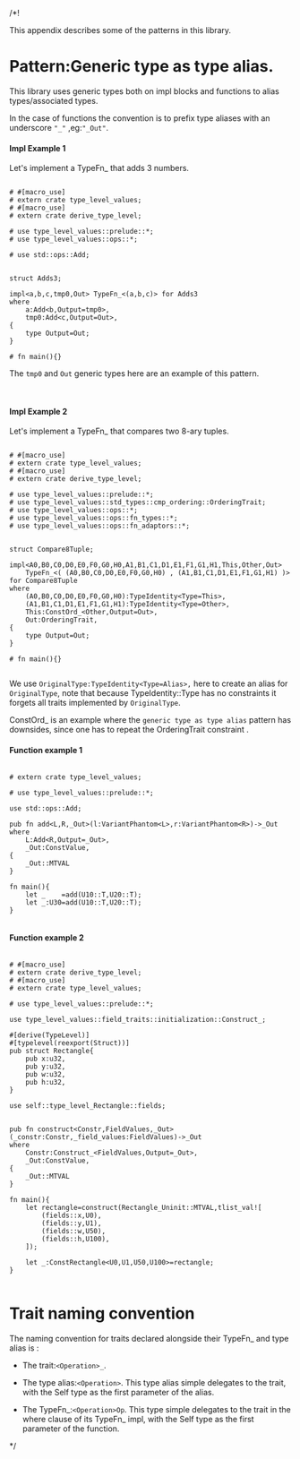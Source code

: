 /*!

This appendix describes some of the patterns in this library.


# Pattern:Generic type as type alias.

This library uses generic types both on impl blocks and functions to alias types/associated types.

In the case of functions the convention is to prefix type aliases with an underscore `"_"`
,eg:`"_Out"`.

#### Impl Example 1

Let's implement a TypeFn_ that adds 3 numbers.

```

# #[macro_use]
# extern crate type_level_values;
# #[macro_use]
# extern crate derive_type_level;

# use type_level_values::prelude::*;
# use type_level_values::ops::*;

# use std::ops::Add;


struct Adds3;

impl<a,b,c,tmp0,Out> TypeFn_<(a,b,c)> for Adds3
where 
    a:Add<b,Output=tmp0>,
    tmp0:Add<c,Output=Out>,
{
    type Output=Out;
}

# fn main(){}

```

The `tmp0` and `Out` generic types here are an example of this pattern.


<br>

#### Impl Example 2

Let's implement a TypeFn_ that compares two 8-ary tuples.

```

# #[macro_use]
# extern crate type_level_values;
# #[macro_use]
# extern crate derive_type_level;

# use type_level_values::prelude::*;
# use type_level_values::std_types::cmp_ordering::OrderingTrait;
# use type_level_values::ops::*;
# use type_level_values::ops::fn_types::*;
# use type_level_values::ops::fn_adaptors::*;


struct Compare8Tuple;

impl<A0,B0,C0,D0,E0,F0,G0,H0,A1,B1,C1,D1,E1,F1,G1,H1,This,Other,Out> 
    TypeFn_<( (A0,B0,C0,D0,E0,F0,G0,H0) , (A1,B1,C1,D1,E1,F1,G1,H1) )> 
for Compare8Tuple
where 
    (A0,B0,C0,D0,E0,F0,G0,H0):TypeIdentity<Type=This>,
    (A1,B1,C1,D1,E1,F1,G1,H1):TypeIdentity<Type=Other>,
    This:ConstOrd_<Other,Output=Out>,
    Out:OrderingTrait,
{
    type Output=Out;
}

# fn main(){}


```

We use `OriginalType:TypeIdentity<Type=Alias>,` 
here to create an alias for `OriginalType`,
note that because TypeIdentity::Type has no constraints 
it forgets all traits implemented by `OriginalType`.

ConstOrd_ is an example where the `generic type as type alias` pattern has downsides,
since one has to repeat the OrderingTrait constraint .


#### Function example 1

```

# extern crate type_level_values;

# use type_level_values::prelude::*;

use std::ops::Add;

pub fn add<L,R,_Out>(l:VariantPhantom<L>,r:VariantPhantom<R>)->_Out
where 
    L:Add<R,Output=_Out>,
    _Out:ConstValue,
{
    _Out::MTVAL
}

fn main(){
    let _    =add(U10::T,U20::T);
    let _:U30=add(U10::T,U20::T);
}


```


#### Function example 2

```

# #[macro_use]
# extern crate derive_type_level;
# #[macro_use]
# extern crate type_level_values;

# use type_level_values::prelude::*;

use type_level_values::field_traits::initialization::Construct_;

#[derive(TypeLevel)]
#[typelevel(reexport(Struct))]
pub struct Rectangle{
    pub x:u32,
    pub y:u32,
    pub w:u32,
    pub h:u32,
}

use self::type_level_Rectangle::fields;


pub fn construct<Constr,FieldValues,_Out>(_constr:Constr,_field_values:FieldValues)->_Out
where 
    Constr:Construct_<FieldValues,Output=_Out>,
    _Out:ConstValue,
{
    _Out::MTVAL
}

fn main(){
    let rectangle=construct(Rectangle_Uninit::MTVAL,tlist_val![
        (fields::x,U0),
        (fields::y,U1),
        (fields::w,U50),
        (fields::h,U100),
    ]);

    let _:ConstRectangle<U0,U1,U50,U100>=rectangle;
}


```




# Trait naming convention

The naming convention for traits declared alongside their TypeFn_ and type alias is :
    
- The trait:`<Operation>_`.

- The type alias:`<Operation>`.
    This type alias simple delegates to the trait,
    with the Self type as the first parameter of the alias.

- The TypeFn_:`<Operation>Op`.
    This type simple delegates to the trait in the where clause of its TypeFn_ impl,
    with the Self type as the first parameter of the function.









*/
